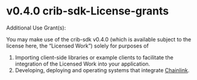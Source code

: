  <!-- x-release-please-start-version -->
# v0.4.0 crib-sdk-License-grants

Additional Use Grant(s):

You may make use of the crib-sdk v0.4.0 (which is available subject to the license
here, the “Licensed Work”) solely for purposes of
<!-- x-release-please-end -->


1. Importing client-side libraries or example clients to facilitate the integration of the Licensed Work into your
application.
2. Developing, deploying and operating systems that integrate [Chainlink](https://github.com/smartcontractkit/chainlink).
